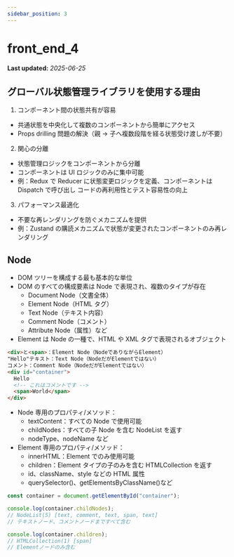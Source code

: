 ```yaml
---
sidebar_position: 3
---
```


# front_end_4

**Last updated:** _2025-06-25_

## グローバル状態管理ライブラリを使用する理由

1. コンポーネント間の状態共有が容易

- 共通状態を中央化して複数のコンポーネントから簡単にアクセス
- Props drilling 問題の解決（親 → 子へ複数段階を経る状態受け渡しが不要）

2. 関心の分離

- 状態管理ロジックをコンポーネントから分離
- コンポーネントは UI ロジックのみに集中可能
- 例：Redux で Reducer に状態変更ロジックを定義、コンポーネントは Dispatch で呼び出し
  コードの再利用性とテスト容易性の向上

3. パフォーマンス最適化

- 不要な再レンダリングを防ぐメカニズムを提供
- 例：Zustand の購読メカニズムで状態が変更されたコンポーネントのみ再レンダリング

## Node

- DOM ツリーを構成する最も基本的な単位
- DOM のすべての構成要素は Node で表現され、複数のタイプが存在
  - Document Node（文書全体）
  - Element Node（HTML タグ）
  - Text Node（テキスト内容）
  - Comment Node（コメント）
  - Attribute Node（属性）など
- Element は Node の一種で、HTML や XML タグで表現されるオブジェクト

```HTML
<div>と<span>：Element Node（NodeでありながらElement）
"Hello"テキスト：Text Node（NodeだがElementではない）
コメント：Comment Node（NodeだがElementではない）
<div id="container">
  Hello
  <!-- これはコメントです -->
  <span>World</span>
</div>
```

- Node 専用のプロパティ/メソッド：
  - textContent：すべての Node で使用可能
  - childNodes：すべての子 Node を含む NodeList を返す
  - nodeType、nodeName など
- Element 専用のプロパティ/メソッド：
  - innerHTML：Element でのみ使用可能
  - children：Element タイプの子のみを含む HTMLCollection を返す
  - id、className、style などの HTML 属性
  - querySelector()、getElementsByClassName()など

```javascript
const container = document.getElementById("container");

console.log(container.childNodes);
// NodeList(5) [text, comment, text, span, text]
// テキストノード、コメントノードまですべて含む

console.log(container.children);
// HTMLCollection(1) [span]
// Elementノードのみ含む
```

